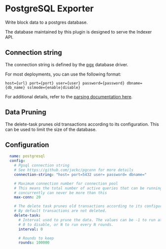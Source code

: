 # PostgreSQL Exporter

Write block data to a postgres database.

The database maintained by this plugin is designed to serve the Indexer API.

## Connection string

The connection string is defined by the [pgx](https://github.com/jackc/pgconn) database driver.

For most deployments, you can use the following format:
```
host={url} port={port} user={user} password={password} dbname={db_name} sslmode={enable|disable}
```

For additional details, refer to the [parsing documentation here](https://pkg.go.dev/github.com/jackc/pgx/v4/pgxpool@v4.11.0#ParseConfig).

## Data Pruning

The delete-task prunes old transactions according to its configuration. This can be used to limit the size of the database.

## Configuration
```yml @sample.yaml
  name: postgresql
  config:
    # Pgsql connection string
    # See https://github.com/jackc/pgconn for more details
    connection-string: "host= port=5432 user= password= dbname="

    # Maximum connection number for connection pool
    # This means the total number of active queries that can be running
    # concurrently can never be more than this
    max-conn: 20

    # The delete task prunes old transactions according to its configuration.
    # By default transactions are not deleted.
    delete-task:
      # Interval used to prune the data. The values can be -1 to run at startup,
      # 0 to disable, or N to run every N rounds.
      interval: 0

      # Rounds to keep
      rounds: 100000
```